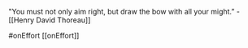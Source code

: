 "You must not only aim right, but draw the bow with all your might.” - [[Henry David Thoreau]] 

#onEffort
[[onEffort]]